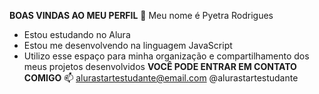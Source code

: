 **BOAS VINDAS AO MEU PERFIL** 💜
Meu nome é Pyetra Rodrigues
- Estou estudando no Alura
- Estou me desenvolvendo na linguagem JavaScript
- Utilizo esse espaço para minha organização e compartilhamento dos meus projetos desenvolvidos
**VOCÊ PODE ENTRAR EM CONTATO COMIGO** 📫
  alurastartestudante@email.com
  @alurastartestudante 
